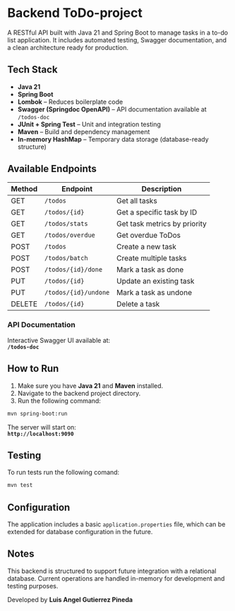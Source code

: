 # Backend ToDo-project

A RESTful API built with Java 21 and Spring Boot to manage tasks in a to-do list application. It includes automated testing, Swagger documentation, and a clean architecture ready for production.

## Tech Stack

- **Java 21**
- **Spring Boot**
- **Lombok** – Reduces boilerplate code
- **Swagger (Springdoc OpenAPI)** – API documentation available at `/todos-doc`
- **JUnit + Spring Test** – Unit and integration testing
- **Maven** – Build and dependency management
- **In-memory HashMap** – Temporary data storage (database-ready structure)

## Available Endpoints

| Method | Endpoint             | Description                  |
| ------ | -------------------- | ---------------------------- |
| GET    | `/todos`             | Get all tasks                |
| GET    | `/todos/{id}`        | Get a specific task by ID    |
| GET    | `/todos/stats`       | Get task metrics by priority |
| GET    | `/todos/overdue`     | Get overdue ToDos            |
| POST   | `/todos`             | Create a new task            |
| POST   | `/todos/batch`       | Create multiple tasks        |
| POST   | `/todos/{id}/done`   | Mark a task as done          |
| PUT    | `/todos/{id}`        | Update an existing task      |
| PUT    | `/todos/{id}/undone` | Mark a task as undone        |
| DELETE | `/todos/{id}`        | Delete a task                |

### API Documentation

Interactive Swagger UI available at:  
**`/todos-doc`**

## How to Run

1. Make sure you have **Java 21** and **Maven** installed.
2. Navigate to the backend project directory.
3. Run the following command:

```bash
mvn spring-boot:run
```

The server will start on:  
**`http://localhost:9090`**

## Testing

To run tests run the following comand:

```bash
mvn test
```

## Configuration

The application includes a basic `application.properties` file, which can be extended for database configuration in the future.

## Notes

This backend is structured to support future integration with a relational database. Current operations are handled in-memory for development and testing purposes.

Developed by **Luis Angel Gutierrez Pineda**

